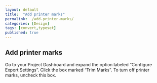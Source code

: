 ```yaml
---
layout: default
title:  "Add printer marks"
permalink:  /add-printer-marks/
categories: [Design]
tags: [convert,typeset]
published: true
---
```


<section data-type="chapter" class="hsecchapter" data-hederis-type="hsecchapter" id="add-printer-marks" data-pi-attrs="id: add-printer-marks; data-tags: convert,typeset;" role="doc-chapter" data-tags="convert,typeset" data-author-name=" " data-book-title=" " title="Add printer marks"><h1 data-hederis-type="hblkchaptitle" class="hblkchaptitle" id="pBiPA5VjI">Add printer marks</h1>
    <p class="hblkp" data-hederis-type="hblkp" id="p716erJTs">Go to your Project Dashboard and expand the option labeled &#8220;Configure Export Settings&#8221;. Click the box marked &#8220;Trim Marks&#8221;. To turn off printer marks, uncheck this box.</p>
    </section>
    